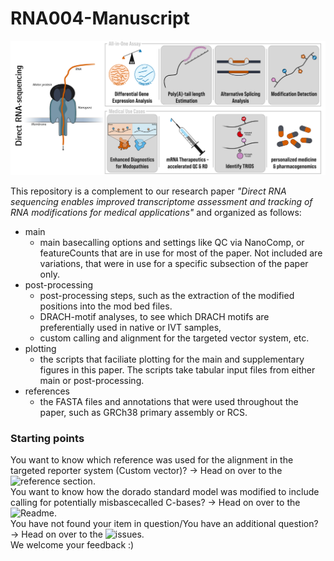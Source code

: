 # RNA004-Manuscript
<img alt="Figure 1 of the manuscript" src="IMG/FINAL_PANEL1_SHADING.svg" width="950" />  
  
 This repository is a complement to our research paper _"Direct RNA sequencing enables improved transcriptome assessment and tracking of RNA modifications for medical applications"_ and organized as follows:  
- main
  - main basecalling options and settings like QC via NanoComp, or featureCounts that are in use for most of the paper. Not included are variations, that were in use for a specific subsection of the paper only.
- post-processing
  - post-processing steps, such as the extraction of the modified positions into the mod bed files.
  - DRACH-motif analyses, to see which DRACH motifs are preferentially used in native or IVT samples,
  - custom calling and alignment for the targeted vector system, etc.
- plotting
  - the scripts that faciliate plotting for the main and supplementary figures in this paper. The scripts take tabular input files from either main or post-processing.
- references
  - the FASTA files and annotations that were used throughout the paper, such as GRCh38 primary assembly or RCS.  
  
### Starting points
You  want to know which reference was used for the alignment in the targeted reporter system (Custom vector)? &rarr; Head on over to the ![reference section](https://github.com/CSG-Group-Mainz/RNA004-Manuscript/tree/main/references).  
You want to know how the dorado standard model was modified to include calling for potentially misbascecalled C-bases? &rarr; Head on over to the ![Readme](https://github.com/CSG-Group-Mainz/RNA004-Manuscript/tree/main/post-processing/oligo_y_calls#readme).  
You have not found your item in question/You have an additional question? &rarr; Head on over to the ![issues](https://github.com/CSG-Group-Mainz/RNA004-Manuscript/issues).  
We welcome your feedback :)

